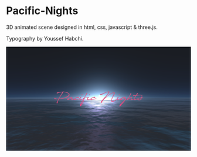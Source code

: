# Pacific-Nights
3D animated scene designed in html, css, javascript & three.js.

Typography by Youssef Habchi.

![Preview](./screenshot/pacific-nights-screenshot.png)